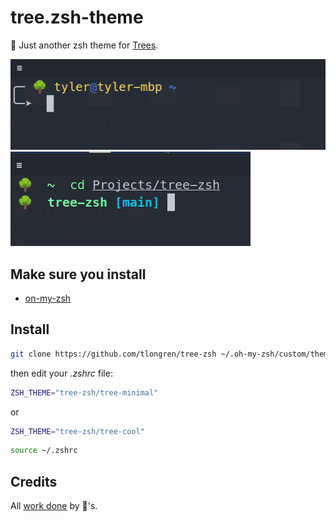 # tree.zsh-theme

🌳 Just another zsh theme for [Trees](https://www.fs.usda.gov/learn/trees).

![zsh-tree-cool](https://github.com/tlongren/tree-zsh/blob/main/images/tree-zsh-cool.png)
![zsh-tree-minimal](https://github.com/tlongren/tree-zsh/blob/main/images/tree-zsh-minimal.png)


## Make sure you install

- [on-my-zsh](https://ohmyz.sh/)

## Install

```bash
git clone https://github.com/tlongren/tree-zsh ~/.oh-my-zsh/custom/themes/tree-zsh

```

then edit your _.zshrc_ file:

```bash
ZSH_THEME="tree-zsh/tree-minimal"
````

or

```bash
ZSH_THEME="tree-zsh/tree-cool"
```

```bash
source ~/.zshrc
```

## Credits
All [work done](https://github.com/OtterArkar/otter-zsh) by 🦦's.
